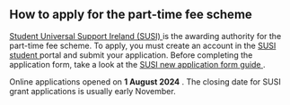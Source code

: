 ##  How to apply for the part-time fee scheme

[ Student Universal Support Ireland (SUSI) ](https://www.susi.ie/) is the
awarding authority for the part-time fee scheme. To apply, you must create an
account in the [ SUSI student ](https://grantsonline.ie/auth/esr.elogin)
portal and submit your application. Before completing the application form,
take a look at the [ SUSI new application form guide
](https://www.susi.ie/how-to-apply/your-new-application-form-guide-/) .

Online applications opened on **1 August 2024** . The closing date for SUSI
grant applications is usually early November.
